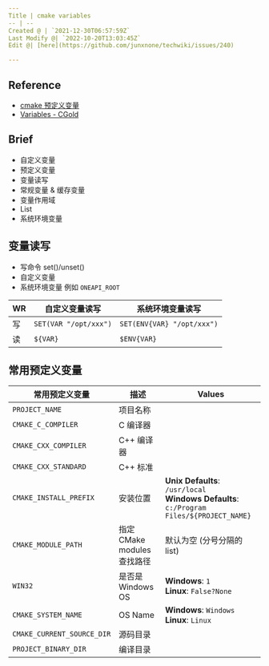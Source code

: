 ```yaml
---
Title | cmake variables
-- | --
Created @ | `2021-12-30T06:57:59Z`
Last Modify @| `2022-10-20T13:03:45Z`
Edit @| [here](https://github.com/junxnone/techwiki/issues/240)

---
```

## Reference
- [cmake 预定义变量](https://cmake.org/cmake/help/latest/manual/cmake-variables.7.html)
- [Variables - CGold](https://cgold.readthedocs.io/en/latest/tutorials/variables.html)

## Brief
- 自定义变量
- 预定义变量
- 变量读写
- 常规变量 & 缓存变量
- 变量作用域
- List
- 系统环境变量

## 变量读写
- 写命令 set()/unset()
- 自定义变量
- 系统环境变量 例如 `ONEAPI_ROOT`

WR | 自定义变量读写 | 系统环境变量读写
-- | -- | --
写 | `SET(VAR "/opt/xxx")` | `SET(ENV{VAR} "/opt/xxx")`
读 | `${VAR}` | `$ENV{VAR}`


## 常用预定义变量

常用预定义变量 | 描述 | Values
-- | -- | --
`PROJECT_NAME` | 项目名称
`CMAKE_C_COMPILER` | C 编译器
`CMAKE_CXX_COMPILER` | C++ 编译器
`CMAKE_CXX_STANDARD` | C++ 标准
`CMAKE_INSTALL_PREFIX` | 安装位置 | **Unix Defaults**: `/usr/local` <br>**Windows Defaults**: `c:/Program Files/${PROJECT_NAME}`
`CMAKE_MODULE_PATH` | 指定 CMake modules 查找路径 | 默认为空 (分号分隔的 list)
`WIN32` | 是否是 Windows OS | **Windows**: `1` <br>**Linux**: `False?None`
`CMAKE_SYSTEM_NAME` | OS Name | **Windows**: `Windows` <br>**Linux**: `Linux`
`CMAKE_CURRENT_SOURCE_DIR` | 源码目录
`PROJECT_BINARY_DIR` | 编译目录
